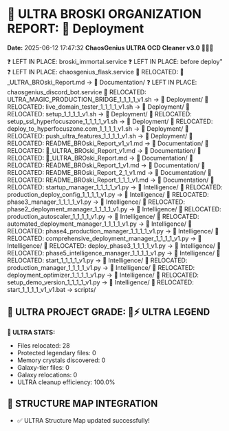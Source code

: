 # 🌌 ULTRA BROSKI ORGANIZATION REPORT: 🚀 Deployment
**Date:** 2025-06-12 17:47:32
**ChaosGenius ULTRA OCD Cleaner v3.0** 🧠💜🌌

❓ LEFT IN PLACE: broski_immortal.service
❓ LEFT IN PLACE: before deploy"
❓ LEFT IN PLACE: chaosgenius_flask.service
📁 RELOCATED: 🌌_ULTRA_BROski_Report.md → 📝 Documentation/
❓ LEFT IN PLACE: chaosgenius_discord_bot.service
📁 RELOCATED: ULTRA_MAGIC_PRODUCTION_BRIDGE_1_1_1_1_v1.sh → 🚀 Deployment/
📁 RELOCATED: live_domain_tester_1_1_1_1_v1.sh → 🚀 Deployment/
📁 RELOCATED: setup_1_1_1_1_v1.sh → 🚀 Deployment/
📁 RELOCATED: setup_ssl_hyperfocuszone_1_1_1_1_v1.sh → 🚀 Deployment/
📁 RELOCATED: deploy_to_hyperfocuszone.com_1_1_1_1_v1.sh → 🚀 Deployment/
📁 RELOCATED: push_ultra_features_1_1_1_1_v1.sh → 🚀 Deployment/
📁 RELOCATED: README_BROski_Report_v1_v1.md → 📝 Documentation/
📁 RELOCATED: 🌌_ULTRA_BROski_Report_v1.md → 📝 Documentation/
📁 RELOCATED: 🌌_ULTRA_BROski_Report.md → 📝 Documentation/
📁 RELOCATED: README_BROski_Report_1_v1.md → 📝 Documentation/
📁 RELOCATED: README_BROski_Report_2_1_v1.md → 📝 Documentation/
📁 RELOCATED: README_BROski_Report_1_1_1_v1.md → 📝 Documentation/
📁 RELOCATED: startup_manager_1_1_1_1_v1.py → 🧠 Intelligence/
📁 RELOCATED: production_deploy_config_1_1_1_1_v1.py → 🧠 Intelligence/
📁 RELOCATED: phase3_manager_1_1_1_1_v1.py → 🧠 Intelligence/
📁 RELOCATED: phase2_deployment_manager_1_1_1_1_v1.py → 🧠 Intelligence/
📁 RELOCATED: production_autoscaler_1_1_1_1_v1.py → 🧠 Intelligence/
📁 RELOCATED: automated_deployment_manager_1_1_1_1_v1.py → 🧠 Intelligence/
📁 RELOCATED: phase4_production_manager_1_1_1_1_v1.py → 🧠 Intelligence/
📁 RELOCATED: comprehensive_deployment_manager_1_1_1_1_v1.py → 🧠 Intelligence/
📁 RELOCATED: deploy_phase3_1_1_1_1_v1.py → 🧠 Intelligence/
📁 RELOCATED: phase5_intelligence_manager_1_1_1_1_v1.py → 🧠 Intelligence/
📁 RELOCATED: start_1_1_1_1_v1.py → 🧠 Intelligence/
📁 RELOCATED: production_manager_1_1_1_1_v1.py → 🧠 Intelligence/
📁 RELOCATED: deployment_optimizer_1_1_1_1_v1.py → 🧠 Intelligence/
📁 RELOCATED: setup_demo_version_1_1_1_1_v1.py → 🧠 Intelligence/
📁 RELOCATED: start_1_1_1_1_v1_v1.bat → scripts/

## 🌌 ULTRA PROJECT GRADE: 💯⚡ ULTRA LEGEND
**🧠 ULTRA STATS:**
- Files relocated: 28
- Protected legendary files: 0
- Memory crystals discovered: 0
- Galaxy-tier files: 0
- Galaxy relocations: 0
- ULTRA cleanup efficiency: 100.0%

## 🔄 STRUCTURE MAP INTEGRATION
- ✅ ULTRA Structure Map updated successfully!